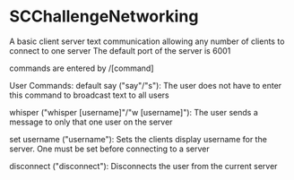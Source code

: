 # SCChallengeNetworking
A basic client server text communication allowing any number of clients to connect to one server
The default port of the server is 6001

commands are entered by /[command]

User Commands:
  default say ("say"/"s"):
    The user does not have to enter this command to broadcast text to all users

  whisper ("whisper [username]"/"w [username]"):
    The user sends a message to only that one user on the server
    
  set username ("username"):
    Sets the clients display username for the server. One must be set before connecting to a server
    
  disconnect ("disconnect"):
    Disconnects the user from the current server
  
